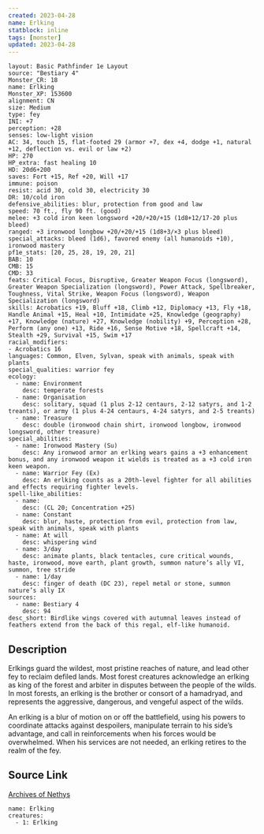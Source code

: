```yaml
---
created: 2023-04-28
name: Erlking
statblock: inline
tags: [monster]
updated: 2023-04-28
---
```

```statblock
layout: Basic Pathfinder 1e Layout
source: "Bestiary 4"
Monster_CR: 18
name: Erlking
Monster_XP: 153600
alignment: CN
size: Medium
type: fey
INI: +7
perception: +28
senses: low-light vision
AC: 34, touch 15, flat-footed 29 (armor +7, dex +4, dodge +1, natural +12, deflection vs. evil or law +2)
HP: 270
HP_extra: fast healing 10
HD: 20d6+200
saves: Fort +15, Ref +20, Will +17
immune: poison
resist: acid 30, cold 30, electricity 30
DR: 10/cold iron
defensive_abilities: blur, protection from good and law
speed: 70 ft., fly 90 ft. (good)
melee: +3 cold iron keen longsword +20/+20/+15 (1d8+12/17-20 plus bleed)
ranged: +3 ironwood longbow +20/+20/+15 (1d8+3/×3 plus bleed)
special_attacks: bleed (1d6), favored enemy (all humanoids +10), ironwood mastery
pf1e_stats: [20, 25, 28, 19, 20, 21]
BAB: 10
CMB: 15
CMD: 33
feats: Critical Focus, Disruptive, Greater Weapon Focus (longsword), Greater Weapon Specialization (longsword), Power Attack, Spellbreaker, Toughness, Vital Strike, Weapon Focus (longsword), Weapon Specialization (longsword)
skills: Acrobatics +19, Bluff +18, Climb +12, Diplomacy +13, Fly +18, Handle Animal +15, Heal +10, Intimidate +25, Knowledge (geography) +17, Knowledge (nature) +27, Knowledge (nobility) +9, Perception +28, Perform (any one) +13, Ride +16, Sense Motive +18, Spellcraft +14, Stealth +29, Survival +15, Swim +17
racial_modifiers:
- Acrobatics 16
languages: Common, Elven, Sylvan, speak with animals, speak with plants
special_qualities: warrior fey
ecology:
  - name: Environment
    desc: temperate forests
  - name: Organisation
    desc: solitary, squad (1 plus 2-12 centaurs, 2-12 satyrs, and 1-2 treants), or army (1 plus 4-24 centaurs, 4-24 satyrs, and 2-5 treants)
  - name: Treasure
    desc: double (ironwood chain shirt, ironwood longbow, ironwood longsword, other treasure)
special_abilities:
  - name: Ironwood Mastery (Su)
    desc: Any ironwood armor an erlking wears gains a +3 enhancement bonus, and any ironwood weapon it wields is treated as a +3 cold iron keen weapon.
  - name: Warrior Fey (Ex)
    desc: An erlking counts as a 20th-level fighter for all abilities and effects requiring fighter levels.
spell-like_abilities:
  - name:
    desc: (CL 20; Concentration +25)
  - name: Constant
    desc: blur, haste, protection from evil, protection from law, speak with animals, speak with plants
  - name: At will
    desc: whispering wind
  - name: 3/day
    desc: animate plants, black tentacles, cure critical wounds, haste, ironwood, move earth, plant growth, summon nature’s ally VI, summon, tree stride
  - name: 1/day
    desc: finger of death (DC 23), repel metal or stone, summon nature’s ally IX
sources:
  - name: Bestiary 4
    desc: 94
desc_short: Birdlike wings covered with autumnal leaves instead of feathers extend from the back of this regal, elf-like humanoid.
```
## Description
Erlkings guard the wildest, most pristine reaches of nature, and lead other fey to reclaim defiled lands. Most forest creatures acknowledge an erlking as king of the forest and arbiter in disputes between the people of the wilds. In most forests, an erlking is the brother or consort of a hamadryad, and represents the aggressive, dangerous, and vengeful aspect of the wilds.

An erlking is a blur of motion on or off the battlefield, using his powers to coordinate attacks against despoilers, manipulate terrain to his side’s advantage, and call in reinforcements when his forces would be overwhelmed. When his services are not needed, an erlking retires to the realm of the fey.
## Source Link
[Archives of Nethys](https://aonprd.com/MonsterDisplay.aspx?ItemName=Erlking)
```encounter-table
name: Erlking
creatures:
  - 1: Erlking
```
